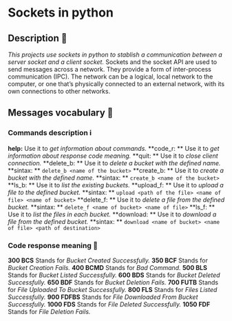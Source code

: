 # Sockets in python

## Description 📄

_This projects use sockets in python to stablish a communication between a server socket and a client socket._
Sockets and the socket API are used to send messages across a network. They provide a form of inter-process communication (IPC). The network can be a logical, local network to the computer, or one that’s physically connected to an external network, with its own connections to other networks.

## Messages vocabulary 📖

### Commands description ℹ️

**help:** Use it to _get information about commands._
**code_r: ** Use it to _get information about response code meaning._
**quit: ** Use it to _close client connection._
**delete_b: ** Use it to _delete a bucket with the defined name._
**sintax: ** 
```delete_b <name of the bucket>```
**create_b: ** Use it to _create a bucket with the defined name._
**sintax: ** 
```create_b <name of the bucket>```
**ls_b: ** Use it to _list the existing buckets._
**upload_f: ** Use it to _upload a file to the defined bucket._
**sintax: ** 
```upload <path of the file> <name of file> <name of bucket>```
**delete_f: ** Use it to _delete a file from the defined bucket._
**sintax: ** 
```delete_f <name of bucket> <name of file>```
**ls_f: ** Use it to _list the files in each bucket._
**download: ** Use it to _download a file from the defined bucket._
**sintax: ** 
```download <name of bucket> <name of file> <path of destination>```

### Code response meaning 📓

**300 BCS** Stands for _Bucket Created Successfully._
**350 BCF**  Stands for _Bucket Creation Fails._
**400 BCMD** Stands for _Bad Command._
**500 BLS**  Stands for _Bucket Listed Successfully._
**600 BDS**  Stands for _Bucket Deleted Successfully._
**650 BDF**  Stands for _Bucket Deletion Fails._
**700 FUTB** Stands for _File Uploaded To Bucket Successfully._
**800 FLS**  Stands for _Files Listed Successfully._
**900 FDFBS**  Stands for _File Downloaded From Bucket Successfully._
**1000 FDS**  Stands for _File Deleted Successfully._
**1050 FDF**  Stands for _File Deletion Fails._

